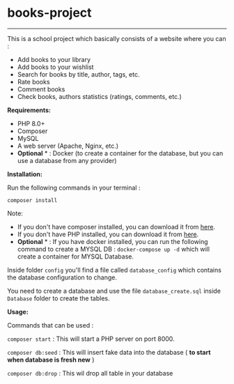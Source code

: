 # books-project

---

This is a school project which basically consists of a website where you can :

- Add books to your library
- Add books to your wishlist
- Search for books by title, author, tags, etc.
- Rate books
- Comment books
- Check books, authors statistics (ratings, comments, etc.)

__Requirements:__

- PHP 8.0+
- Composer
- MySQL
- A web server (Apache, Nginx, etc.)
- **Optional** * : Docker (to create a container for the database, but you can use a database from any provider)

__Installation:__

Run the following commands in your terminal :

```composer install```

Note:
- If you don't have composer installed, you can download it from [here](https://getcomposer.org/download/).
- If you don't have PHP installed, you can download it from [here](https://www.php.net/downloads.php).
- **Optional** * : If you have docker installed, you can run the following command to create a MYSQL DB : ```docker-compose up -d``` which will create a container for MYSQL Database.

Inside folder ```config``` you'll find a file called ```database_config``` which contains the database configuration to change.

You need to create a database and use the file ```database_create.sql``` inside ```Database``` folder to create the tables.

__Usage:__

Commands that can be used :

```composer start``` : This will start a PHP server on port 8000.

```composer db:seed``` : This will insert fake data into the database ( **to start when database is fresh new** )

```composer db:drop``` : This wil drop all table in your database